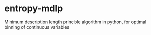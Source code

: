 # entropy-mdlp
Minimum description length principle algorithm in python, for optimal binning of continuous variables
